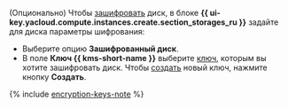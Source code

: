 (Опционально) Чтобы [зашифровать](../../compute/concepts/encryption.md) диск, в блоке **{{ ui-key.yacloud.compute.instances.create.section_storages_ru }}** задайте для диска параметры шифрования:

  * Выберите опцию **Зашифрованный диск**.
  * В поле **Ключ {{ kms-short-name }}** выберите [ключ](../../kms/concepts/key.md), которым вы хотите зашифровать диск. Чтобы [создать](../../kms/operations/key.md#create) новый ключ, нажмите кнопку **Создать**.

  {% include [encryption-keys-note](encryption-keys-note.md) %}
